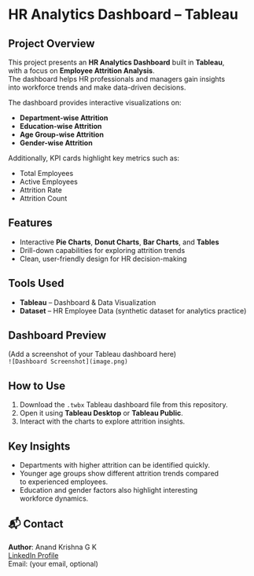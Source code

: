 # HR Analytics Dashboard – Tableau  

##  Project Overview  
This project presents an **HR Analytics Dashboard** built in **Tableau**,  
with a focus on **Employee Attrition Analysis**.  
The dashboard helps HR professionals and managers gain insights  
into workforce trends and make data-driven decisions.  

The dashboard provides interactive visualizations on:  
- **Department-wise Attrition**  
- **Education-wise Attrition**  
- **Age Group-wise Attrition**  
- **Gender-wise Attrition**  

Additionally, KPI cards highlight key metrics such as:  
- Total Employees  
- Active Employees  
- Attrition Rate  
- Attrition Count  

## Features  
- Interactive **Pie Charts**, **Donut Charts**, **Bar Charts**, and **Tables**  
- Drill-down capabilities for exploring attrition trends  
- Clean, user-friendly design for HR decision-making  

##  Tools Used  
- **Tableau** – Dashboard & Data Visualization  
- **Dataset** – HR Employee Data (synthetic dataset for analytics practice)  

##  Dashboard Preview  
(Add a screenshot of your Tableau dashboard here)  
`![Dashboard Screenshot](image.png)`  

##  How to Use  
1. Download the `.twbx` Tableau dashboard file from this repository.  
2. Open it using **Tableau Desktop** or **Tableau Public**.  
3. Interact with the charts to explore attrition insights.  

##  Key Insights  
- Departments with higher attrition can be identified quickly.  
- Younger age groups show different attrition trends compared  
  to experienced employees.  
- Education and gender factors also highlight interesting  
  workforce dynamics.  

## 📬 Contact  
 **Author**: Anand Krishna G K  
 [LinkedIn Profile](www.linkedin.com/in/anand-krishna-gk)  
 Email: (your email, optional)  
